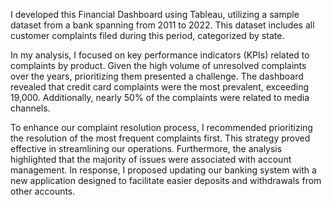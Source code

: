 I developed this Financial Dashboard using Tableau, utilizing a sample dataset from a bank spanning from 2011 to 2022. 
This dataset includes all customer complaints filed during this period, categorized by state.

In my analysis, I focused on key performance indicators (KPIs) related to complaints by product. 
Given the high volume of unresolved complaints over the years, prioritizing them presented a challenge. 
The dashboard revealed that credit card complaints were the most prevalent, exceeding 19,000. 
Additionally, nearly 50% of the complaints were related to media channels.

To enhance our complaint resolution process, I recommended prioritizing the resolution of the most frequent complaints first. 
This strategy proved effective in streamlining our operations. 
Furthermore, the analysis highlighted that the majority of issues were associated with account management. 
In response, I proposed updating our banking system with a new application designed to facilitate easier deposits and withdrawals from other accounts.
